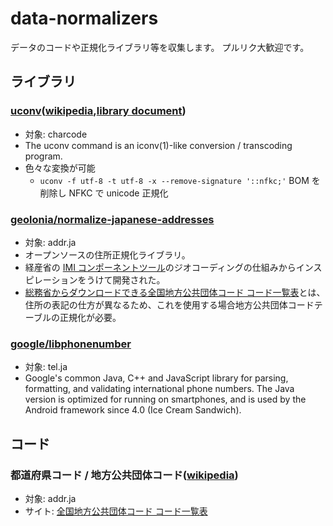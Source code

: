 # data-normalizers

データのコードや正規化ライブラリ等を収集します。
プルリク大歓迎です。

## ライブラリ

### [uconv](https://github.com/unicode-org/icu/tree/main/icu4c/source/extra/uconv)([wikipedia](https://en.wikipedia.org/wiki/Uconv),[library document](https://unicode-org.github.io/icu/))
- 対象: charcode
- The uconv command is an iconv(1)-like conversion / transcoding program.
- 色々な変換が可能
  - `uconv -f utf-8 -t utf-8 -x --remove-signature '::nfkc;'` BOM を削除し NFKC で unicode 正規化

### [geolonia/normalize-japanese-addresses](https://github.com/geolonia/normalize-japanese-addresses)
- 対象: addr.ja
- オープンソースの住所正規化ライブラリ。
- 経産省の [IMI コンポーネントツール](https://info.gbiz.go.jp/tools/imi_tools/)のジオコーディングの仕組みからインスピレーションをうけて開発された。
- [総務省からダウンロードできる全国地方公共団体コード コード一覧表](https://www.soumu.go.jp/denshijiti/code.html)とは、住所の表記の仕方が異なるため、これを使用する場合地方公共団体コードテーブルの正規化が必要。

### [google/libphonenumber](https://github.com/google/libphonenumber)
- 対象: tel.ja
- Google's common Java, C++ and JavaScript library for parsing, formatting, and validating international phone numbers. The Java version is optimized for running on smartphones, and is used by the Android framework since 4.0 (Ice Cream Sandwich).

## コード

### 都道府県コード / 地方公共団体コード([wikipedia](https://ja.wikipedia.org/wiki/%E5%85%A8%E5%9B%BD%E5%9C%B0%E6%96%B9%E5%85%AC%E5%85%B1%E5%9B%A3%E4%BD%93%E3%82%B3%E3%83%BC%E3%83%89))
- 対象: addr.ja
- サイト: [全国地方公共団体コード コード一覧表](https://www.soumu.go.jp/denshijiti/code.html)
